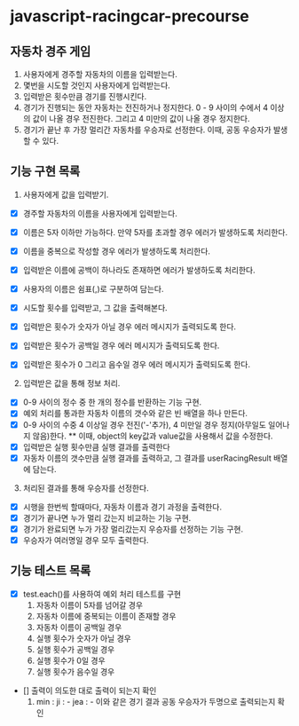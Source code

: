 # javascript-racingcar-precourse

## 자동차 경주 게임

1. 사용자에게 경주할 자동차의 이름을 입력받는다.
2. 몇번을 시도할 것인지 사용자에게 입력받는다.
3. 입력받은 횟수만큼 경기를 진행시킨다.
4. 경기가 진행되는 동안 자동차는 전진하거나 정지한다.
   0 - 9 사이의 수에서 4 이상의 값이 나올 경우 전진한다.
   그리고 4 미만의 값이 나올 경우 정지한다.
5. 경기가 끝난 후 가장 멀리간 자동차를 우승자로 선정한다.
   이때, 공동 우승자가 발생할 수 있다.

## 기능 구현 목록

1. 사용자에게 값을 입력받기.

- [x] 경주할 자동차의 이름을 사용자에게 입력받는다.
- [x] 이름은 5자 이하만 가능하다.
      만약 5자를 초과할 경우 에러가 발생하도록 처리한다.

- [x] 이름을 중복으로 작성할 경우 에러가 발생하도록 처리한다.
- [x] 입력받은 이름에 공백이 하나라도 존재하면 에러가 발생하도록 처리한다.

- [x] 사용자의 이름은 쉼표(,)로 구분하여 담는다.
- [x] 시도할 횟수를 입력받고, 그 값을 출력해본다.
- [x] 입력받은 횟수가 숫자가 아닐 경우 에러 메시지가 출력되도록 한다.
- [x] 입력받은 횟수가 공백일 경우 에러 메시지가 출력되도록 한다.
- [x] 입력받은 횟수가 0 그리고 음수일 경우 에러 메시지가 출력되도록 한다.

2. 입력받은 값을 통해 정보 처리.

- [x] 0-9 사이의 정수 중 한 개의 정수를 반환하는 기능 구현.
- [x] 예외 처리를 통과한 자동차 이름의 갯수와 같은 빈 배열을 하나 만든다.
- [x] 0-9 사이의 수중 4 이상일 경우 전진('-'추가),
      4 미만일 경우 정지(아무일도 일어나지 않음)한다.
      \*\* 이때, object의 key값과 value값을 사용해서 값을 수정한다.
- [x] 입력받은 실행 횟수만큼 실행 결과를 출력한다
- [x] 자동차 이름의 갯수만큼 실행 결과를 출력하고, 그 결과를 userRacingResult 배열에 담는다.

3. 처리된 결과를 통해 우승자를 선정한다.

- [x] 시행을 한번씩 할때마다, 자동차 이름과 경기 과정을 출력한다.
- [x] 경기가 끝나면 누가 멀리 갔는지 비교하는 기능 구현.
- [x] 경기가 완료되면 누가 가장 멀리갔는지 우승자를 선정하는 기능 구현.
- [x] 우승자가 여러명일 경우 모두 출력한다.

## 기능 테스트 목록

- [x] test.each()를 사용하여 예외 처리 테스트를 구현
  1. 자동차 이름이 5자를 넘어갈 경우
  2. 자동차 이름에 중복되는 이름이 존재할 경우
  3. 자동차 이름이 공백일 경우
  4. 실행 횟수가 숫자가 아닐 경우
  5. 실행 횟수가 공백일 경우
  6. 실행 횟수가 0일 경우
  7. 실행 횟수가 음수일 경우
- [] 출력이 의도한 대로 출력이 되는지 확인
  1.  min :
      ji : -
      jea : -
      이와 같은 경기 결과 공동 우승자가 두명으로 출력되는지 확인
